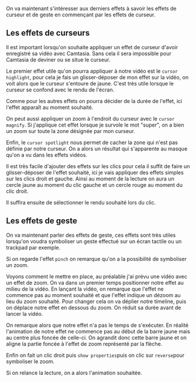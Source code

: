 On va maintenant s'intéresser aux derniers effets à savoir les effets de curseur et de geste en commençant par les effets de curseur.

## Les effets de curseurs

Il est important lorsqu'on souhaite appliquer un effet de curseur d'avoir enregistré sa vidéo avec Camtasia. Sans cela il sera impossible pour Camtasia de deviner ou se situe le curseur.

Le premier effet utile qu'on pourra appliquer à notre vidéo est le `cursor highlight`, pour cela je fais un glisser-déposer de mon effet sur la vidéo, on voit alors que le curseur s'entoure de jaune. C'est très utile lorsque le curseur se confond avec le rendu de l'écran.

Comme pour les autres effets on pourra décider de la durée de l'effet, ici l'effet apparaît au moment souhaité.

On peut aussi appliquer un zoom à l'endroit du curseur avec le `cursor magnify`. Si j'applique cet effet lorsque je survole le mot "super", on a bien un zoom sur toute la zone désignée par mon curseur.

Enfin, le `cursor spotlight` nous permet de cacher la zone qui n'est pas définie par notre curseur. On a alors un résultat qui s'apparente au masque qu'on a vu dans les effets vidéos.

Il est très facile d'ajouter des effets sur les clics pour cela il suffit de faire un glisser-déposer de l'effet souhaité, ici je vais appliquer des effets simples sur les clics droit et gauche. Ainsi au moment de la lecture on aura un cercle jaune au moment du clic gauche et un cercle rouge au moment du clic droit. 

Il suffira ensuite de sélectionner le rendu souhaité lors du clic.

## Les effets de geste

On va maintenant parler des effets de geste, ces effets sont très utiles lorsqu'on voudra symboliser un geste effectué sur un écran tactile ou un trackpad par exemple.

Si on regarde l'effet `pinch` on remarque qu'on a la possibilité de symboliser un zoom. 

Voyons comment le mettre en place, au préalable j'ai prévu une vidéo avec un effet de zoom. 
On va dans un premier temps positionner notre effet au milieu de la vidéo. En lançant la vidéo, on remarque que l'effet ne commence pas au moment souhaité et que l'effet indique un dézoom au lieu du zoom souhaité. Pour changer cela on va déplier notre timeline, puis on déplace notre effet en dessous du zoom.
On réduit sa durée avant de lancer la vidéo.

On remarque alors que notre effet n'a pas le temps de s'exécuter. En réalité l'animation de notre effet ne commence pas au début de la barre jaune mais au centre plus foncée de celle-ci. On agrandit donc cette barre jaune et on aligne la partie foncée à l'effet de zoom représenté par la flèche.

Enfin on fait un clic droit puis `show properties`puis on clic sur `reverse`pour symboliser le zoom. 

Si on relance la lecture, on a alors l'animation souhaitée.  